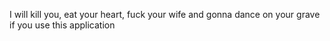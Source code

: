 I will kill you, eat your heart, fuck your wife and gonna dance on your grave if you use this application
